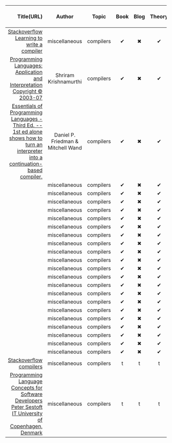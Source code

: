 |                                                                                                Title(URL)                                                                                                 |                                                                                                   Author                                                                                                   |                                                                                                   Topic                                                                                                    |                                                                                                    Book                                                                                                    |                                                                                                    Blog                                                                                                    |                                                                                                   Theory                                                                                                   |                                                                                               Implementation                                                                                               |                                                                                                    Free                                                                                                    |                                                                                                 End-To-End                                                                                                 |
|----------------------------------------------------------------------------------------------------------------------------------------------------------------------------------------------------------:|:----------------------------------------------------------------------------------------------------------------------------------------------------------------------------------------------------------:|:----------------------------------------------------------------------------------------------------------------------------------------------------------------------------------------------------------:|:----------------------------------------------------------------------------------------------------------------------------------------------------------------------------------------------------------:|:----------------------------------------------------------------------------------------------------------------------------------------------------------------------------------------------------------:|:----------------------------------------------------------------------------------------------------------------------------------------------------------------------------------------------------------:|:----------------------------------------------------------------------------------------------------------------------------------------------------------------------------------------------------------:|:----------------------------------------------------------------------------------------------------------------------------------------------------------------------------------------------------------:|:----------------------------------------------------------------------------------------------------------------------------------------------------------------------------------------------------------:|
|                                            [Stackoverflow Learning to write a compiler](https://stackoverflow.com/questions/1669/learning-to-write-a-compiler)                                            |                                                                                               miscellaneous                                                                                                |                                                                                                 compilers                                                                                                  |                                                                                                     ✔                                                                                                      |                                                                                                     ✖                                                                                                      |                                                                                                     ✔                                                                                                      |                                                                                                     ✔                                                                                                      |                                                                                                     ✖                                                                                                      |                                                                                                     ✔                                                                                                      |
|                              [Programming Languages: Application and Interpretation Copyright © 2003-07](http://cs.brown.edu/~sk/Publications/Books/ProgLangs/2007-04-26/ )                               |                                                                                           Shriram Krishnamurthi                                                                                            |                                                                                                 compilers                                                                                                  |                                                                                                     ✔                                                                                                      |                                                                                                     ✖                                                                                                      |                                                                                                     ✔                                                                                                      |                                                                                                     ✔                                                                                                      |                                                                                                     ✖                                                                                                      |                                                                                                     ✔                                                                                                      |
|   [Essentials of Programming Languages - Third Ed.  -- 1st ed alone shows how to turn an interpreter into a continuation-based compiler.](https://karczmarczuk.users.greyc.fr/TEACH/Doc/EssProgLan.pdf)   |                                                                                     Daniel P. Friedman & Mitchell Wand                                                                                     |                                                                                                 compilers                                                                                                  |                                                                                                     ✔                                                                                                      |                                                                                                     ✖                                                                                                      |                                                                                                     ✔                                                                                                      |                                                                                                     ✔                                                                                                      |                                                                                                     ✖                                                                                                      |                                                                                                     ✔                                                                                                      |
|                                                                                                                                                                                                           |                                                                                               miscellaneous                                                                                                |                                                                                                 compilers                                                                                                  |                                                                                                     ✔                                                                                                      |                                                                                                     ✖                                                                                                      |                                                                                                     ✔                                                                                                      |                                                                                                     ✔                                                                                                      |                                                                                                     ✖                                                                                                      |                                                                                                     ✔                                                                                                      |
|                                                                                                                                                                                                           |                                                                                               miscellaneous                                                                                                |                                                                                                 compilers                                                                                                  |                                                                                                     ✔                                                                                                      |                                                                                                     ✖                                                                                                      |                                                                                                     ✔                                                                                                      |                                                                                                     ✔                                                                                                      |                                                                                                     ✖                                                                                                      |                                                                                                     ✔                                                                                                      |
|                                                                                                                                                                                                           |                                                                                               miscellaneous                                                                                                |                                                                                                 compilers                                                                                                  |                                                                                                     ✔                                                                                                      |                                                                                                     ✖                                                                                                      |                                                                                                     ✔                                                                                                      |                                                                                                     ✔                                                                                                      |                                                                                                     ✖                                                                                                      |                                                                                                     ✔                                                                                                      |
|                                                                                                                                                                                                           |                                                                                               miscellaneous                                                                                                |                                                                                                 compilers                                                                                                  |                                                                                                     ✔                                                                                                      |                                                                                                     ✖                                                                                                      |                                                                                                     ✔                                                                                                      |                                                                                                     ✔                                                                                                      |                                                                                                     ✖                                                                                                      |                                                                                                     ✔                                                                                                      |
|                                                                                                                                                                                                           |                                                                                               miscellaneous                                                                                                |                                                                                                 compilers                                                                                                  |                                                                                                     ✔                                                                                                      |                                                                                                     ✖                                                                                                      |                                                                                                     ✔                                                                                                      |                                                                                                     ✔                                                                                                      |                                                                                                     ✖                                                                                                      |                                                                                                     ✔                                                                                                      |
|                                                                                                                                                                                                           |                                                                                               miscellaneous                                                                                                |                                                                                                 compilers                                                                                                  |                                                                                                     ✔                                                                                                      |                                                                                                     ✖                                                                                                      |                                                                                                     ✔                                                                                                      |                                                                                                     ✔                                                                                                      |                                                                                                     ✖                                                                                                      |                                                                                                     ✔                                                                                                      |
|                                                                                                                                                                                                           |                                                                                               miscellaneous                                                                                                |                                                                                                 compilers                                                                                                  |                                                                                                     ✔                                                                                                      |                                                                                                     ✖                                                                                                      |                                                                                                     ✔                                                                                                      |                                                                                                     ✔                                                                                                      |                                                                                                     ✖                                                                                                      |                                                                                                     ✔                                                                                                      |
|                                                                                                                                                                                                           |                                                                                               miscellaneous                                                                                                |                                                                                                 compilers                                                                                                  |                                                                                                     ✔                                                                                                      |                                                                                                     ✖                                                                                                      |                                                                                                     ✔                                                                                                      |                                                                                                     ✔                                                                                                      |                                                                                                     ✖                                                                                                      |                                                                                                     ✔                                                                                                      |
|                                                                                                                                                                                                           |                                                                                               miscellaneous                                                                                                |                                                                                                 compilers                                                                                                  |                                                                                                     ✔                                                                                                      |                                                                                                     ✖                                                                                                      |                                                                                                     ✔                                                                                                      |                                                                                                     ✔                                                                                                      |                                                                                                     ✖                                                                                                      |                                                                                                     ✔                                                                                                      |
|                                                                                                                                                                                                           |                                                                                               miscellaneous                                                                                                |                                                                                                 compilers                                                                                                  |                                                                                                     ✔                                                                                                      |                                                                                                     ✖                                                                                                      |                                                                                                     ✔                                                                                                      |                                                                                                     ✔                                                                                                      |                                                                                                     ✖                                                                                                      |                                                                                                     ✔                                                                                                      |
|                                                                                                                                                                                                           |                                                                                               miscellaneous                                                                                                |                                                                                                 compilers                                                                                                  |                                                                                                     ✔                                                                                                      |                                                                                                     ✖                                                                                                      |                                                                                                     ✔                                                                                                      |                                                                                                     ✔                                                                                                      |                                                                                                     ✖                                                                                                      |                                                                                                     ✔                                                                                                      |
|                                                                                                                                                                                                           |                                                                                               miscellaneous                                                                                                |                                                                                                 compilers                                                                                                  |                                                                                                     ✔                                                                                                      |                                                                                                     ✖                                                                                                      |                                                                                                     ✔                                                                                                      |                                                                                                     ✔                                                                                                      |                                                                                                     ✖                                                                                                      |                                                                                                     ✔                                                                                                      |
|                                                                                                                                                                                                           |                                                                                               miscellaneous                                                                                                |                                                                                                 compilers                                                                                                  |                                                                                                     ✔                                                                                                      |                                                                                                     ✖                                                                                                      |                                                                                                     ✔                                                                                                      |                                                                                                     ✔                                                                                                      |                                                                                                     ✖                                                                                                      |                                                                                                     ✔                                                                                                      |
|                                                                                                                                                                                                           |                                                                                               miscellaneous                                                                                                |                                                                                                 compilers                                                                                                  |                                                                                                     ✔                                                                                                      |                                                                                                     ✖                                                                                                      |                                                                                                     ✔                                                                                                      |                                                                                                     ✔                                                                                                      |                                                                                                     ✖                                                                                                      |                                                                                                     ✔                                                                                                      |
|                                                                                                                                                                                                           |                                                                                               miscellaneous                                                                                                |                                                                                                 compilers                                                                                                  |                                                                                                     ✔                                                                                                      |                                                                                                     ✖                                                                                                      |                                                                                                     ✔                                                                                                      |                                                                                                     ✔                                                                                                      |                                                                                                     ✖                                                                                                      |                                                                                                     ✔                                                                                                      |
|                                                                                                                                                                                                           |                                                                                               miscellaneous                                                                                                |                                                                                                 compilers                                                                                                  |                                                                                                     ✔                                                                                                      |                                                                                                     ✖                                                                                                      |                                                                                                     ✔                                                                                                      |                                                                                                     ✔                                                                                                      |                                                                                                     ✖                                                                                                      |                                                                                                     ✔                                                                                                      |
|                                                                                                                                                                                                           |                                                                                               miscellaneous                                                                                                |                                                                                                 compilers                                                                                                  |                                                                                                     ✔                                                                                                      |                                                                                                     ✖                                                                                                      |                                                                                                     ✔                                                                                                      |                                                                                                     ✔                                                                                                      |                                                                                                     ✖                                                                                                      |                                                                                                     ✔                                                                                                      |
|                                                                                                                                                                                                           |                                                                                               miscellaneous                                                                                                |                                                                                                 compilers                                                                                                  |                                                                                                     ✔                                                                                                      |                                                                                                     ✖                                                                                                      |                                                                                                     ✔                                                                                                      |                                                                                                     ✔                                                                                                      |                                                                                                     ✖                                                                                                      |                                                                                                     ✔                                                                                                      |
|                                                                                                                                                                                                           |                                                                                               miscellaneous                                                                                                |                                                                                                 compilers                                                                                                  |                                                                                                     ✔                                                                                                      |                                                                                                     ✖                                                                                                      |                                                                                                     ✔                                                                                                      |                                                                                                     ✔                                                                                                      |                                                                                                     ✖                                                                                                      |                                                                                                     ✔                                                                                                      |
|                                                                                                                                                                                                           |                                                                                               miscellaneous                                                                                                |                                                                                                 compilers                                                                                                  |                                                                                                     ✔                                                                                                      |                                                                                                     ✖                                                                                                      |                                                                                                     ✔                                                                                                      |                                                                                                     ✔                                                                                                      |                                                                                                     ✖                                                                                                      |                                                                                                     ✔                                                                                                      |
|                                                                                                                                                                                                           |                                                                                               miscellaneous                                                                                                |                                                                                                 compilers                                                                                                  |                                                                                                     ✔                                                                                                      |                                                                                                     ✖                                                                                                      |                                                                                                     ✔                                                                                                      |                                                                                                     ✔                                                                                                      |                                                                                                     ✖                                                                                                      |                                                                                                     ✔                                                                                                      |
|                                                                                  [Stackoverflow compilers](www.hhh.com)                                                                                   |                                                                                               miscellaneous                                                                                                |                                                                                                 compilers                                                                                                  |                                                                                                     t                                                                                                      |                                                                                                     t                                                                                                      |                                                                                                     t                                                                                                      |                                                                                                     t                                                                                                      |                                                                                                     t                                                                                                      |                                                                                                     t                                                                                                      |                                                                                                     t                                                                                                      |
|[Programming Language Concepts for Software Developers Peter Sestoft IT University of Copenhagen, Denmark](http://web.archive.org/web/20120523194304/https://www.itu.dk/courses/BPRD/E2010/plcsd-0_50.pdf )|                                                                                               miscellaneous                                                                                                |                                                                                                 compilers                                                                                                  |                                                                                                     t                                                                                                      |                                                                                                     t                                                                                                      |                                                                                                     t                                                                                                      |                                                                                                     t                                                                                                      |                                                                                                     t                                                                                                      |                                                                                                     t                                                                                                      |                                                                                                     t                                                                                                      |